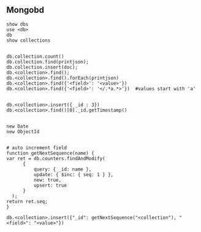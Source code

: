 ## Mongobd


    show dbs
    use <db>
    db
    show collections


    db.collection.count()
    db.collection.find(printjson);
    db.collection.insert(doc);
    db.<collection>.find();
    db.<collection>.find().forEach(printjson)
    db.<collection>.find({'<field>': '<value>'})
    db.<collection>.find({'<field>': '</.*a.*>'})  #values start with 'a'


    db.<collection>.insert({ _id : 3})
    db.<collection>.find()[0]._id.getTimestamp()


    new Date
    new ObjectId


    # auto increment field
    function getNextSequence(name) {
    var ret = db.counters.findAndModify(
          {
              query: { _id: name },
              update: { $inc: { seq: 1 } },
              new: true,
              upsert: true
          }
      );
    return ret.seq;
    }

    db.<collection>.insert({"_id": getNextSequence("<collection"), "<field>": "<value>"})
